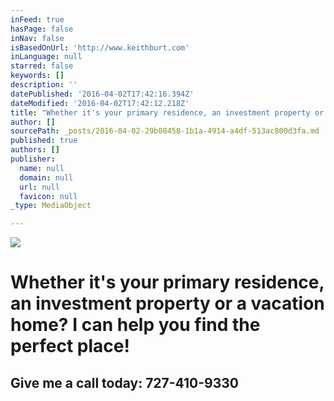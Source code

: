 ```yaml
---
inFeed: true
hasPage: false
inNav: false
isBasedOnUrl: 'http://www.keithburt.com'
inLanguage: null
starred: false
keywords: []
description: ''
datePublished: '2016-04-02T17:42:16.394Z'
dateModified: '2016-04-02T17:42:12.218Z'
title: "Whether it's your primary residence, an investment property or a vacation home? I can help you find the perfect place! \_\_"
author: []
sourcePath: _posts/2016-04-02-29b08458-1b1a-4914-a4df-513ac800d3fa.md
published: true
authors: []
publisher:
  name: null
  domain: null
  url: null
  favicon: null
_type: MediaObject

---
```

![](https://s3-us-west-2.amazonaws.com/the-grid-img/p/d5a26f03fab80a8aec5d88b6b7d6c6ed214eeba9.jpg)

# Whether it's your primary residence, an investment property or a vacation home? I can help you find the perfect place!   

## Give me a call today:  727-410-9330